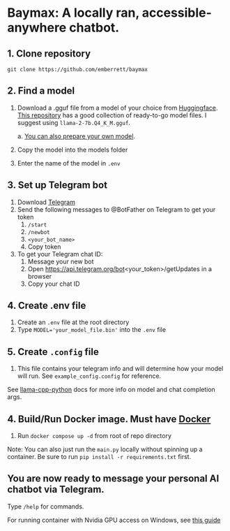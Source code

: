 # Baymax: A locally ran, accessible-anywhere chatbot.

## 1. Clone repository
`git clone https://github.com/emberrett/baymax`

## 2. Find a model
1. Download a .gguf file from a model of your choice from [Huggingface](https://huggingface.co). [This repository](https://huggingface.co/TheBloke/Llama-2-7B-GGUF/tree/main) has a good collection of ready-to-go model files. I suggest using `llama-2-7b.Q4_K_M.gguf`.
    
    a. [You can also prepare your own model](https://github.com/ggerganov/llama.cpp?tab=readme-ov-file#prepare-and-quantize).
2. Copy the model into the models folder
3. Enter the name of the model in `.env`


## 3. Set up Telegram bot
1. Download [Telegram](https://desktop.telegram.org/)
2. Send the following messages to @BotFather on Telegram to get your token
    1. `/start`
    2. `/newbot`
    3. `<your_bot_name>`
    4. Copy token
3. To get your Telegram chat ID:
    1. Message your new bot
    2. Open https://api.telegram.org/bot<your_token>/getUpdates in a browser
    3. Copy your chat ID

## 4. Create .env file
1. Create an `.env` file at the root directory
2. Type `MODEL='your_model_file.bin'` into the `.env` file 

## 5. Create `.config` file
1. This file contains your telegram info and will determine how your model will run. See `example_config.config` for reference.

See [llama-cpp-python](https://llama-cpp-python.readthedocs.io/en/latest/api-reference/) docs for more info on model and chat completion args.

## 4. Build/Run Docker image. Must have [Docker](https://docs.docker.com/engine/install/)
1. Run `docker compose up -d` from root of repo directory

Note: You can also just run the `main.py` locally without spinning up a container. Be sure to run `pip install -r requirements.txt` first.


## You are now ready to message your personal AI chatbot via Telegram.
Type `/help` for commands.

For running container with Nvidia GPU access on Windows, see [this guide](https://saturncloud.io/blog/how-to-use-gpu-from-a-docker-container-a-guide-for-data-scientists-and-software-engineers/)
